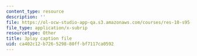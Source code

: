```yaml
---
content_type: resource
description: ''
file: https://ol-ocw-studio-app-qa.s3.amazonaws.com/courses/res-10-s95-physics-of-covid-19-transmission-fall-2020/ca402c12b726529880ffbf7117ca0592_o75BCkQL5Co.vtt
file_type: application/x-subrip
resourcetype: Other
title: 3play caption file
uid: ca402c12-b726-5298-80ff-bf7117ca0592
---
```

